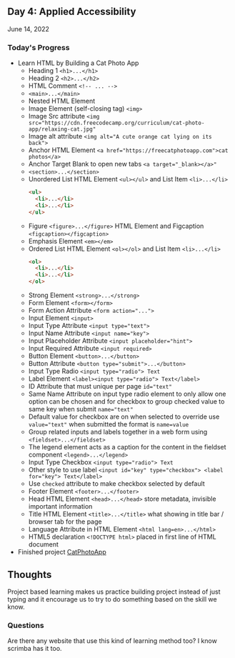 ## Day 4: Applied Accessibility
June 14, 2022

### **Today's Progress**
- Learn HTML by Building a Cat Photo App
	- Heading 1 `<h1>...</h1>`
	- Heading 2 `<h2>...</h2>`
	- HTML Comment `<!-- ... -->`
	- `<main>...</main>`
	- Nested HTML Element
	- Image Element (self-closing tag) `<img>`
	- Image Src attribute `<img src="https://cdn.freecodecamp.org/curriculum/cat-photo-app/relaxing-cat.jpg"`
	- Image alt attribute `<img alt="A cute orange cat lying on its back">`
	- Anchor HTML Element `<a href="https://freecatphotoapp.com">cat photos</a>`
	- Anchor Target Blank to open new tabs `<a target="_blank></a>"`
	- `<section>...</section>`
	- Unordered List HTML Element `<ul></ul>` and List Item `<li>...</li>`
		```html
		<ul>
		  <li>...</li>
		  <li>...</li>
		</ul>
		```
	- Figure `<figure>...</figure>` HTML Element and Figcaption `<figcaption></figcaption>`
	- Emphasis Element `<em></em>`
	- Ordered List HTML Element `<ol></ol>` and List Item `<li>...</li>`
		```html
		<ol>
		  <li>...</li>
		  <li>...</li>
		</ol>
		```
	- Strong Element `<strong>...</strong>`
	- Form Element `<form></form>`
	- Form Action Attribute `<form action="...">`
	- Input Element `<input>`
	- Input Type Attribute `<input type="text">`
	- Input Name Attribute `<input name="key">`
	- Input Placeholder Attribute `<input placeholder="hint">`
	- Input Required Attribute `<input required>`
	- Button Element `<button>...</button>`
	- Button Attribute `<button type="submit">...</button>`
	- Input Type Radio `<input type="radio"> Text`
	- Label Element `<label><input type="radio"> Text</label>`
	- ID Attribute that must unique per page `id="text"`
	- Same Name Attribute on input type radio element to only allow one option can be chosen and for checkbox to group checked value to same key when submit `name="text"`
	- Default value for checkbox are on when selected to override use `value="text"` when submitted the format is `name=value`
	- Group related inputs and labels together in a web form using `<fieldset>...</fieldset>`
	- The legend element acts as a caption for the content in the fieldset component `<legend>...</legend>`
	- Input Type Checkbox `<input type="radio"> Text`
	- Other style to use label `<input id="key" type="checkbox"> <label for="key"> Text</label>`
	- Use `checked` attribute to make checkbox selected by default
	- Footer Element `<footer>...</footer>`
	- Head HTML Element `<head>...</head>` store metadata, invisible important information
	- Title HTML Element `<title>...</title>` what showing in title bar / browser tab for the page
	- Language Attribute in HTML Element `<html lang=en>...</html>`
	- HTML5 declaration `<!DOCTYPE html>` placed in first line of HTML document
- Finished project [CatPhotoApp](/projects/catphotoapp)

## **Thoughts**
Project based learning makes us practice building project instead of just typing and it encourage us to try to do something based on the skill we know.

### **Questions**
Are there any website that use this kind of learning method too? I know scrimba has it too.

